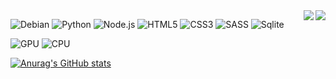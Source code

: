 <img align="right" src="https://komarev.com/ghpvc/?username=m2rsho&color=blueviolet&style=for-the-badge">
<img align="right" src="https://img.shields.io/github/followers/m2rsho.svg?style=social&label=Follow&maxAge=2592000">


![Debian](https://img.shields.io/badge/Debian-a80030?style=for-the-badge&logo=debian&logoColor=white)
![Python](https://img.shields.io/badge/Python-14354C?style=for-the-badge&logo=python&logoColor=white)
![Node.js](https://img.shields.io/badge/Node.js-43853D?style=for-the-badge&logo=node.js&logoColor=white)
![HTML5](https://img.shields.io/badge/HTML5-E34F26?style=for-the-badge&logo=html5&logoColor=white)
![CSS3](https://img.shields.io/badge/CSS3-1572B6?style=for-the-badge&logo=css3&logoColor=white)
![SASS](https://img.shields.io/badge/Sass-CC6699?style=for-the-badge&logo=sass&logoColor=white)
![Sqlite](https://img.shields.io/badge/SQLite-07405E?style=for-the-badge&logo=sqlite&logoColor=white)


![GPU](https://img.shields.io/badge/NVIDIA-GTX1650-76B900?style=for-the-badge&logo=nvidia&logoColor=white)
![CPU](https://img.shields.io/badge/Intel-Core_i5_3570-0071C5?style=for-the-badge&logo=intel&logoColor=white)

[![Anurag's GitHub stats](https://github-readme-stats.vercel.app/api?username=m2rsho&theme=radical)](https://github.com/anuraghazra/github-readme-stats)
